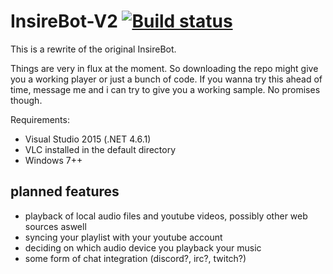 # InsireBot-V2 [![Build status](https://ci.appveyor.com/api/projects/status/2bgiexw53ktd5lhp?svg=true)](https://ci.appveyor.com/project/Insire/insirebot-v2)
This is a rewrite of the original InsireBot.

Things are very in flux at the moment. So downloading the repo might give you a working player or just a bunch of code.
If you wanna try this ahead of time, message me and i can try to give you a working sample. No promises though.

Requirements:
 - Visual Studio 2015 (.NET 4.6.1)
 - VLC installed in the default directory
 - Windows 7++

## planned features
- playback of local audio files and youtube videos, possibly other web sources aswell
- syncing your playlist with your youtube account
- deciding on which audio device you playback your music
- some form of chat integration (discord?, irc?, twitch?)
